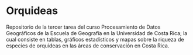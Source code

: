 # Orquideas
Repositorio de la tercer tarea del curso Procesamiento de Datos Geográficos de la Escuela de Geografía en la Universidad de Costa Rica; la cual consiste en tablas, gráficos estadísticos y mapas sobre la riqueza de especies de orquídeas en las áreas de conservación en Costa Rica.
